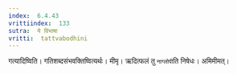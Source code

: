 ```yaml
---
index:  6.4.43
vrittiindex:  133
sutra:  ये विभाषा
vritti:  tattvabodhini 
---
```


गत्यादिष्विति। गतिशब्दसंभवक्तिष्वित्यर्थः। मीमृ। ऋदित्फलं तु `नाग्लोपी`ति निषेधः। अमिमीमत्।

